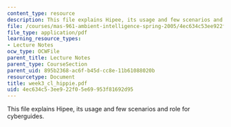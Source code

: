 ```yaml
---
content_type: resource
description: This file explains Hipee, its usage and few scenarios and role for cyberguides.
file: /courses/mas-961-ambient-intelligence-spring-2005/4ec634c53ee922f05e69953f81692d95_week3_cl_hippie.pdf
file_type: application/pdf
learning_resource_types:
- Lecture Notes
ocw_type: OCWFile
parent_title: Lecture Notes
parent_type: CourseSection
parent_uid: 895b2368-ac6f-b45d-cc8e-11b61088020b
resourcetype: Document
title: week3_cl_hippie.pdf
uid: 4ec634c5-3ee9-22f0-5e69-953f81692d95
---
```

This file explains Hipee, its usage and few scenarios and role for cyberguides.


